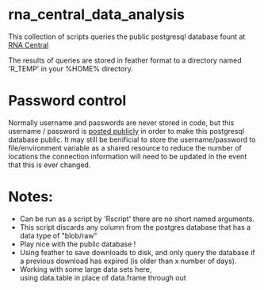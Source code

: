 # rna_central_data_analysis
This collection of scripts queries the public postgresql database fount at [RNA Central](https://rnacentral.org/help/public-database)

The results of queries are stored in feather format to a directory named 'R_TEMP' in your %HOME% directory.

# Password control
Normally username and passwords are never stored in code, but this username / password is [posted publicly](https://rnacentral.org/help/public-database) in order to make this postgresql database public. It may still be benificial to store the username/password to file/environment variable as a shared resource to reduce the number of locations the connection information will need to be updated in the event that this is ever changed.

# Notes:
- Can be run as a script by 'Rscript' there are no short named arguments.
- This script discards any column from the postgres database that
has a data type of "blob/raw"
- Play nice with the public database ! 
- Using feather to save downloads to disk, and only query the database if 
 a previous download has expired (is older than x number of days).
 - Working with some large data sets here,  
 using data.table in place of data.frame through out
